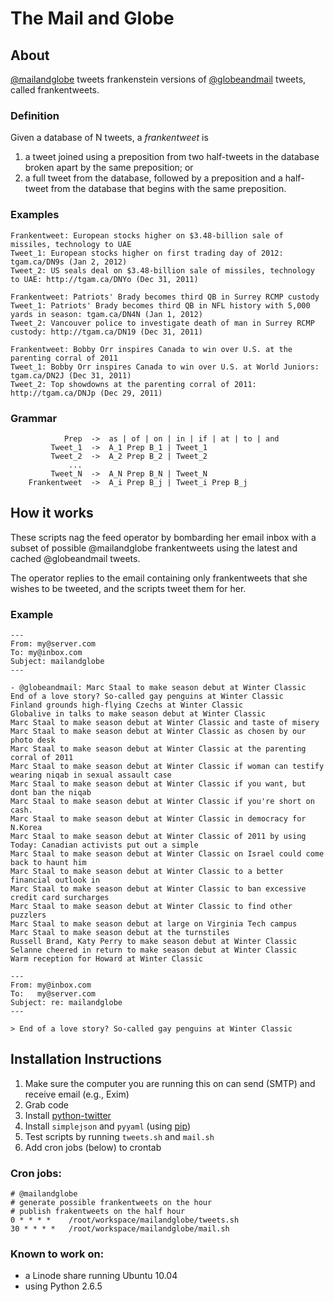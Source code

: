 # The Mail and Globe

## About

[@mailandglobe](http://www.twitter.com/mailandglobe) tweets frankenstein versions of [@globeandmail](http://www.twitter.com/globeandmail) tweets, called frankentweets.

### Definition

Given a database of N tweets, a *frankentweet* is

1. a tweet joined using a preposition from two half-tweets in the database broken apart by the same preposition; or
2. a full tweet from the database, followed by a preposition and a half-tweet from the database that begins with the same preposition.

### Examples

    Frankentweet: European stocks higher on $3.48-billion sale of missiles, technology to UAE
    Tweet_1: European stocks higher on first trading day of 2012: tgam.ca/DN9s (Jan 2, 2012)
    Tweet_2: US seals deal on $3.48-billion sale of missiles, technology to UAE: http://tgam.ca/DNYo (Dec 31, 2011)

    Frankentweet: Patriots' Brady becomes third QB in Surrey RCMP custody
    Tweet_1: Patriots' Brady becomes third QB in NFL history with 5,000 yards in season: tgam.ca/DN4N (Jan 1, 2012)
    Tweet_2: Vancouver police to investigate death of man in Surrey RCMP custody: http://tgam.ca/DN19 (Dec 31, 2011)

    Frankentweet: Bobby Orr inspires Canada to win over U.S. at the parenting corral of 2011
    Tweet_1: Bobby Orr inspires Canada to win over U.S. at World Juniors: tgam.ca/DN2J (Dec 31, 2011)
    Tweet_2: Top showdowns at the parenting corral of 2011: http://tgam.ca/DNJp (Dec 29, 2011)

### Grammar

                Prep  ->  as | of | on | in | if | at | to | and
             Tweet_1  ->  A_1 Prep B_1 | Tweet_1
             Tweet_2  ->  A_2 Prep B_2 | Tweet_2
                 ...
             Tweet_N  ->  A_N Prep B_N | Tweet_N
        Frankentweet  ->  A_i Prep B_j | Tweet_i Prep B_j

## How it works

These scripts nag the feed operator by bombarding her email inbox with a subset of possible @mailandglobe frankentweets using the latest and cached @globeandmail tweets.

The operator replies to the email containing only frankentweets that she wishes to be tweeted, and the scripts tweet them for her.

### Example

    ---
    From: my@server.com
    To: my@inbox.com
    Subject: mailandglobe
    ---
    
    - @globeandmail: Marc Staal to make season debut at Winter Classic
    End of a love story? So-called gay penguins at Winter Classic
    Finland grounds high-flying Czechs at Winter Classic
    Globalive in talks to make season debut at Winter Classic
    Marc Staal to make season debut at Winter Classic and taste of misery
    Marc Staal to make season debut at Winter Classic as chosen by our photo desk
    Marc Staal to make season debut at Winter Classic at the parenting corral of 2011
    Marc Staal to make season debut at Winter Classic if woman can testify wearing niqab in sexual assault case
    Marc Staal to make season debut at Winter Classic if you want, but dont ban the niqab
    Marc Staal to make season debut at Winter Classic if you're short on cash.
    Marc Staal to make season debut at Winter Classic in democracy for N.Korea
    Marc Staal to make season debut at Winter Classic of 2011 by using Today: Canadian activists put out a simple
    Marc Staal to make season debut at Winter Classic on Israel could come back to haunt him
    Marc Staal to make season debut at Winter Classic to a better financial outlook in
    Marc Staal to make season debut at Winter Classic to ban excessive credit card surcharges
    Marc Staal to make season debut at Winter Classic to find other puzzlers
    Marc Staal to make season debut at large on Virginia Tech campus
    Marc Staal to make season debut at the turnstiles
    Russell Brand, Katy Perry to make season debut at Winter Classic
    Selanne cheered in return to make season debut at Winter Classic
    Warm reception for Howard at Winter Classic

    ---
    From: my@inbox.com
    To:   my@server.com
    Subject: re: mailandglobe
    ---

    > End of a love story? So-called gay penguins at Winter Classic

## Installation Instructions

1. Make sure the computer you are running this on can send (SMTP) and receive email (e.g., Exim)
2. Grab code
3. Install [python-twitter](http://code.google.com/p/python-twitter/)
4. Install `simplejson` and `pyyaml` (using [pip](http://pypi.python.org/pypi/pip))
5. Test scripts by running `tweets.sh` and `mail.sh`
6. Add cron jobs (below) to crontab

### Cron jobs:

    # @mailandglobe
    # generate possible frankentweets on the hour
    # publish frakentweets on the half hour
    0 * * * *    /root/workspace/mailandglobe/tweets.sh
    30 * * * *   /root/workspace/mailandglobe/mail.sh

### Known to work on:

- a Linode share running Ubuntu 10.04
- using Python 2.6.5

